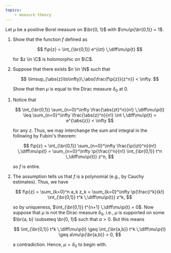 ```yaml
---
topics:
    - measure theory
---
```


<problem>

Let $\mu$ be a positive Borel measure on $\br{0, 1}$ with $\mu\p{\br{0,1}} = 1$.

1. Show that the function $f$ defined as

    $$
    f\p{z} = \int_{\br{0,1}} e^{izt} \,\diff\mu\p{t}
    $$

    for $z \in \C$ is holomorphic on $\C$.

2. Suppose that there exists $n \in \N$ such that

    $$
    \limsup_{\abs{z}\to\infty}\,\abs{\frac{f\p{z}}{z^n}} < \infty.
    $$

    Show that then $\mu$ is equal to the Dirac measure $\delta_0$ at $0$.

</problem>

<solution>

1. Notice that

    $$
    \int_{\br{0,1}} \sum_{n=0}^\infty \frac{\abs{zt}^n}{n!} \,\diff\mu\p{t}
        \leq \sum_{n=0}^\infty \frac{\abs{z}^n}{n!} \int \,\diff\mu\p{t}
        = e^{\abs{z}}
        < \infty
    $$

    for any $z$. Thus, we may interchange the sum and integral in the following by Fubini's theorem:

    $$
    f\p{z}
        = \int_{\br{0,1}} \sum_{n=0}^\infty \frac{\p{izt}^n}{n!} \,\diff\mu\p{t}
        = \sum_{n=0}^\infty \p{\frac{i^n}{n!} \int_{\br{0,1}} t^n \,\diff\mu\p{t}} z^n,
    $$

    so $f$ is entire.

2. The assumption tells us that $f$ is a polynomial (e.g., by Cauchy estimates). Thus, we have

    $$
    f\p{z}
        = \sum_{k=0}^n a_k z_k
        = \sum_{k=0}^\infty \p{\frac{i^k}{k!} \int_{\br{0,1}} t^k \,\diff\mu\p{t}} z^k,
    $$

    so by uniqueness, $\int_{\br{0,1}} t^{n+1} \,\diff\mu\p{t} = 0$. Now suppose that $\mu$ is not the Dirac measure $\delta_0$, i.e., $\mu$ is supported on some $\br{a, b} \subseteq \br{0, 1}$ such that $a > 0$. But this means

    $$
    \int_{\br{0,1}} t^k \,\diff\mu\p{t}
        \geq \int_{\br{a,b}} t^k \,\diff\mu\p{t}
        \geq a\mu\p{\br{a,b}}
        > 0,
    $$

    a contradiction. Hence, $\mu = \delta_0$ to begin with.

</solution>
